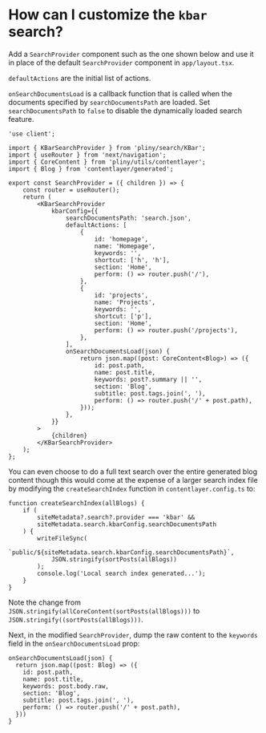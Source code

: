 # How can I customize the `kbar` search?

Add a `SearchProvider` component such as the one shown below and use it in place of the default `SearchProvider` component in `app/layout.tsx`.

`defaultActions` are the initial list of actions.

`onSearchDocumentsLoad` is a callback function that is called when the documents specified by `searchDocumentsPath` are loaded. Set `searchDocumentsPath` to `false` to disable the dynamically loaded search feature.

```tsx
'use client';

import { KBarSearchProvider } from 'pliny/search/KBar';
import { useRouter } from 'next/navigation';
import { CoreContent } from 'pliny/utils/contentlayer';
import { Blog } from 'contentlayer/generated';

export const SearchProvider = ({ children }) => {
    const router = useRouter();
    return (
        <KBarSearchProvider
            kbarConfig={{
                searchDocumentsPath: 'search.json',
                defaultActions: [
                    {
                        id: 'homepage',
                        name: 'Homepage',
                        keywords: '',
                        shortcut: ['h', 'h'],
                        section: 'Home',
                        perform: () => router.push('/'),
                    },
                    {
                        id: 'projects',
                        name: 'Projects',
                        keywords: '',
                        shortcut: ['p'],
                        section: 'Home',
                        perform: () => router.push('/projects'),
                    },
                ],
                onSearchDocumentsLoad(json) {
                    return json.map((post: CoreContent<Blog>) => ({
                        id: post.path,
                        name: post.title,
                        keywords: post?.summary || '',
                        section: 'Blog',
                        subtitle: post.tags.join(', '),
                        perform: () => router.push('/' + post.path),
                    }));
                },
            }}
        >
            {children}
        </KBarSearchProvider>
    );
};
```

You can even choose to do a full text search over the entire generated blog content though this would come at the expense of a larger search index file by modifying the `createSearchIndex` function in `contentlayer.config.ts` to:

```tsx
function createSearchIndex(allBlogs) {
    if (
        siteMetadata?.search?.provider === 'kbar' &&
        siteMetadata.search.kbarConfig.searchDocumentsPath
    ) {
        writeFileSync(
            `public/${siteMetadata.search.kbarConfig.searchDocumentsPath}`,
            JSON.stringify(sortPosts(allBlogs))
        );
        console.log('Local search index generated...');
    }
}
```

Note the change from `JSON.stringify(allCoreContent(sortPosts(allBlogs)))` to `JSON.stringify((sortPosts(allBlogs)))`.

Next, in the modified `SearchProvider`, dump the raw content to the `keywords` field in the `onSearchDocumentsLoad` prop:

```tsx
onSearchDocumentsLoad(json) {
  return json.map((post: Blog) => ({
    id: post.path,
    name: post.title,
    keywords: post.body.raw,
    section: 'Blog',
    subtitle: post.tags.join(', '),
    perform: () => router.push('/' + post.path),
  }))
}
```
